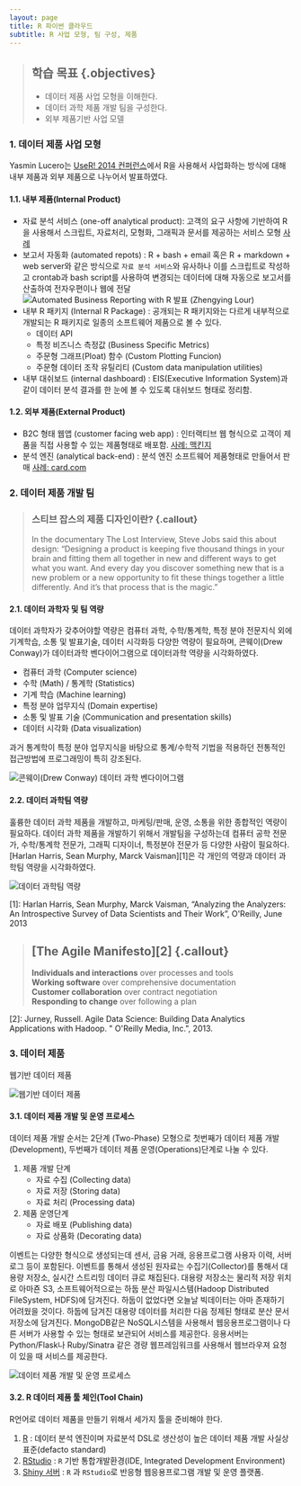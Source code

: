 ```yaml
---
layout: page
title: R 파이썬 클라우드
subtitle: R 사업 모형, 팀 구성, 제품
---
```

> ## 학습 목표 {.objectives}
>
> * 데이터 제품 사업 모형을 이해한다. 
> * 데이터 과학 제품 개발 팀을 구성한다.
> * 외부 제품기반 사업 모델

### 1. 데이터 제품 사업 모형

Yasmin Lucero는 [UseR! 2014 컨퍼런스](http://user2014.stat.ucla.edu/)에서 R을 사용해서 사업화하는 방식에 대해 내부 제품과 외부 제품으로 나누어서 발표하였다.

#### 1.1. 내부 제품(Internal Product)  
 - 자료 분석 서비스 (one-off analytical product): 고객의 요구 사항에 기반하여 R을 사용해서 스크립트, 자료처리, 모형화, 그래픽과 문서를 제공하는 서비스 모형 [사례](http://rpubs.com/nathanesau1/21383
)
 - 보고서 자동화 (automated repots) : R + bash + email 혹은 R + markdown + web server와 같은 방식으로 `자료 분석 서비스`와 유사하나 이를 스크립트로 작성하고 crontab과 bash script를 사용하여 변경되는 데이터에 대해 자동으로 보고서를 산출하여 전자우편이나 웹에 전달
 ![Automated Business Reporting with R 발표 (Zhengying Lour)](fig/data-product-automated-report.png)
 - 내부 R 패키지 (Internal R Package) : 공개되는 R 패키지와는 다르게 내부적으로 개발되는 R 패키지로 일종의 소프트웨어 제품으로 볼 수 있다.
    - 데이터 API
    - 특정 비즈니스 측정값 (Business Specific Metrics)
    - 주문형 그래프(Ploat) 함수 (Custom Plotting Funcion)
    - 주문형 데이터 조작 유틸리티 (Custom data manipulation utilities)
 - 내부 대쉬보드 (internal dashboard) : EIS(Executive Information System)과 같이 데이터 분석 결과를 한 눈에 볼 수 있도록 대쉬보드 형태로 정리함.


#### 1.2. 외부 제품(External Product)  
 - B2C 형태 웹앱 (customer facing web app) : 인터랙티브 웹 형식으로 고객이 제품을 직접 사용할 수 있는 제품형태로 배포함. [사례: 맥킨지](http://www.showmeshiny.com/)
 - 분석 엔진 (analytical back-end) : 분석 엔진 소프트웨어 제품형태로 만들어서 판매 [사례: card.com](https://www.card.com/)

### 2. 데이터 제품 개발 팀

> ### 스티브 잡스의 제품 디자인이란? {.callout}
>
> In the documentary The  Lost  Interview, Steve  Jobs  said  this  about design: 
> “Designing a product is keeping five thousand things in your brain and fitting them all together in new and different ways to get what you want. 
> And every day you discover something new that is a new problem or a new opportunity to fit these things together a little differently. And it’s that process that is the magic.” 
>

#### 2.1. 데이터 과학자 및 팀 역량

데이터 과학자가 갖추어야할 역량은 컴퓨터 과학, 수학/통계학, 특정 분야 전문지식 외에 기계학습, 소통 및 발표기술, 데이터 시각화등 다양한 역량이 필요하며, 콘웨이(Drew Conway)가 데이터과학 벤다이어그램으로 데이터과학 역량을 시각화하였다.

 - 컴퓨터 과학 (Computer science)
 - 수학 (Math) / 통계학 (Statistics)
 - 기계 학습 (Machine learning)
 - 특정 분야 업무지식 (Domain expertise)
 - 소통 및 발표 기술 (Communication and presentation skills)
 - 데이터 시각화 (Data visualization)

과거 통계학이 특정 분야 업무지식을 바탕으로 통계/수학적 기법을 적용하던 전통적인 접근방법에 프로그래밍이 특히 강조된다.

![콘웨이(Drew Conway) 데이터 과학 벤다이어그램 ](fig/data-science-conway.png)

#### 2.2. 데이터 과학팀 역량

훌륭한 데이터 과학 제품을 개발하고, 마케팅/판매, 운영, 소통을 위한 종합적인 역량이 필요하다. 데이터 과학 제품을 개발하기 위해서 개발팀을 구성하는데 컴퓨터 공학 전문가, 수학/통계학 전문가, 그래픽 디자이너, 특정분야 전문가 등 다양한 사람이 필요하다. [Harlan Harris, Sean Murphy, Marck Vaisman][1]은 각 개인의 역량과 데이터 과학팀 역량을 시각화하였다.

![데이터 과학팀 역량](fig/data-science-team.png)

[1]: Harlan Harris, Sean Murphy, Marck Vaisman, “Analyzing the Analyzers: An Introspective Survey of Data Scientists and Their Work”, O'Reilly, June 2013

> ## [The Agile Manifesto][2] {.callout}
>
> **Individuals and interactions** over processes and tools  
> **Working software** over comprehensive documentation  
> **Customer collaboration** over contract negotiation  
> **Responding to change** over following a plan  
>

[2]: Jurney, Russell. Agile Data Science: Building Data Analytics Applications with Hadoop. " O'Reilly Media, Inc.", 2013.

### 3. 데이터 제품

웹기반 데이터 제품 

![웹기반 데이터 제품](fig/data-science-web-data-product.png)

#### 3.1. 데이터 제품 개발 및 운영 프로세스

데이터 제품 개발 순서는 2단계 (Two-Phase) 모형으로 첫번째가 데이터 제품 개발(Development), 두번째가 데이터 제품 운영(Operations)단계로 나눌 수 있다.

1. 제품 개발 단계
    - 자료 수집 (Collecting data)
    - 자료 저장 (Storing data)
    - 자료 처리 (Processing data)
2. 제품 운영단계 
    - 자료 배포 (Publishing data)
    - 자료 상품화 (Decorating data)

이벤트는 다양한 형식으로 생성되는데 센서, 금융 거래, 응용프로그램 사용자 이력, 서버 로그 등이 포함된다. 이벤트를 통해서 생성된 원자료는 수집기(Collector)를 통해서 대용량 저장소, 실시간 스트리밍 데이터 큐로 채집된다. 대용량 저장소는 물리적 저장 위치로 아마죤 S3, 소프트웨어적으로는 하둡 분산 파일시스템(Hadoop Distributed FileSystem, HDFS)에 담겨진다. 하둡이 없었다면 오늘날 빅데이터는 아마 존재하기 어려웠을 것이다. 하둡에 담겨진 대용량 데이터를 처리한 다음 정제된 형태로 분산 문서 저장소에 담겨진다. MongoDB같은 NoSQL시스템을 사용해서 웹응용프로그램이나 다른 서버가 사용할 수 있는 형태로 보관되어 서비스를 제공한다. 응용서버는 Python/Flask나 Ruby/Sinatra 같은 경량 웹프레임워크를 사용해서 웹브라우져 요청이 있을 때 서비스를 제공한다.   
    
![데이터 제품 개발 및 운영 프로세스](fig/data-product-development-process.png)

#### 3.2. R 데이터 제품 툴 체인(Tool Chain)

R언어로 데이터 제품을 만들기 위해서 세가지 툴을 준비해야 한다.  
1. [R](http://cran.r-project.org/) : 데이터 분석 엔진이며 자료분석 DSL로 생산성이 높은 데이터 제품 개발 사실상 표준(defacto standard)  
2. [RStudio](http://www.rstudio.com/) : `R` 기반 통합개발환경(IDE, Integrated Development Environment)   
3. [Shiny 서버](http://shiny.rstudio.com/) : `R` 과 `RStudio`로 반응형 웹응용프로그램 개발 및 운영 플랫폼.




